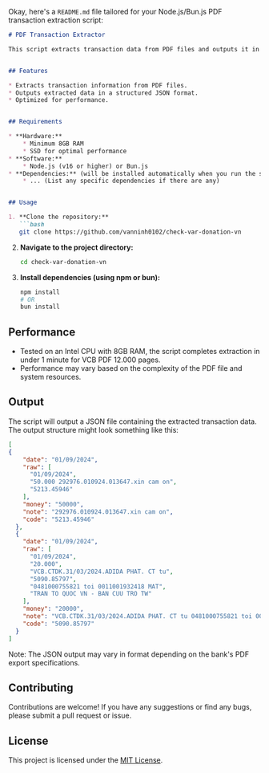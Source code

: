 Okay, here's a `README.md` file tailored for your Node.js/Bun.js PDF transaction extraction script:

```markdown
# PDF Transaction Extractor

This script extracts transaction data from PDF files and outputs it in JSON format. It's built with Node.js and can also be run using Bun.js.


## Features

* Extracts transaction information from PDF files.
* Outputs extracted data in a structured JSON format.
* Optimized for performance.


## Requirements

* **Hardware:**
    * Minimum 8GB RAM
    * SSD for optimal performance
* **Software:**
    * Node.js (v16 or higher) or Bun.js 
* **Dependencies:** (will be installed automatically when you run the script)
    * ... (List any specific dependencies if there are any)


## Usage

1. **Clone the repository:**
   ```bash
   git clone https://github.com/vanninh0102/check-var-donation-vn
   ```
2. **Navigate to the project directory:**
   ```bash
   cd check-var-donation-vn
   ```
3. **Install dependencies (using npm or bun):**
   ```bash
   npm install 
   # OR
   bun install 
   ```

## Performance

* Tested on an Intel CPU with 8GB RAM, the script completes extraction in under 1 minute for VCB PDF 12.000 pages.
* Performance may vary based on the complexity of the PDF file and system resources.

## Output

The script will output a JSON file containing the extracted transaction data. The output structure might look something like this:


```json
[
{
    "date": "01/09/2024",
    "raw": [
      "01/09/2024",
      "50.000 292976.010924.013647.xin cam on",
      "5213.45946"
    ],
    "money": "50000",
    "note": "292976.010924.013647.xin cam on",
    "code": "5213.45946"
  },
  {
    "date": "01/09/2024",
    "raw": [
      "01/09/2024",
      "20.000",
      "VCB.CTDK.31/03/2024.ADIDA PHAT. CT tu",
      "5090.85797",
      "0481000755821 toi 0011001932418 MAT",
      "TRAN TO QUOC VN - BAN CUU TRO TW"
    ],
    "money": "20000",
    "note": "VCB.CTDK.31/03/2024.ADIDA PHAT. CT tu 0481000755821 toi 0011001932418 MAT TRAN TO QUOC VN - BAN CUU TRO TW",
    "code": "5090.85797"
  }
]
```
Note: The JSON output may vary in format depending on the bank's PDF export specifications.



## Contributing

Contributions are welcome! If you have any suggestions or find any bugs, please submit a pull request or issue.


## License

This project is licensed under the [MIT License](LICENSE).
